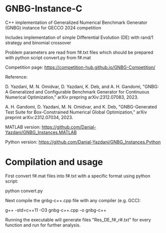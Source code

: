 # GNBG-Instance-C
C++ implementation of Generalized Numerical Benchmark Generator (GNBG) instance for GECCO 2024 competition

Includes implementation of simple Differential Evolution (DE) with rand/1 strategy and binomial crossover

Problem parameters are read from f#.txt files which should be prepared with python script convert.py from f#.mat

Competition page: https://competition-hub.github.io/GNBG-Competition/

Reference:

D. Yazdani, M. N. Omidvar, D. Yazdani, K. Deb, and A. H. Gandomi, "GNBG: A Generalized and Configurable Benchmark Generator for Continuous Numerical Optimization," arXiv prepring	arXiv:2312.07083, 2023.
  
A. H. Gandomi, D. Yazdani, M. N. Omidvar, and K. Deb, "GNBG-Generated Test Suite for Box-Constrained Numerical Global Optimization," arXiv preprint arXiv:2312.07034, 2023.
  
MATLAB version: https://github.com/Danial-Yazdani/GNBG_Instances.MATLAB

Python version: https://github.com/Danial-Yazdani/GNBG_Instances.Python

# Compilation and usage
First convert f#.mat files into f#.txt with a specific format using python script:

python convert.py

Next compile the gnbg-c++.cpp file with any compiler (e.g. GCC):

g++ -std=c++11 -O3  gnbg-c++.cpp -o gnbg-c++

Running the executable will generate files "Res_DE_f#_r#.txt" for every function and run for further analysis.
